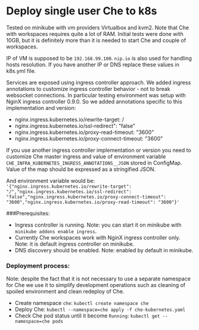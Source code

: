 # Deploy single user Che to k8s
Tested on minikube with vm providers Virtualbox and kvm2. Note that Che with workspaces requires quite a lot
of RAM. Initial tests were done with 10GB, but it is definitely more than it is needed to start Che 
and couple of workspaces.

IP of VM is supposed to be `192.168.99.100`. `nip.io` is also used for handling hosts resolution.
If you have another IP or DNS replace these values in k8s.yml file.

Services are exposed using ingress controller approach.
We added ingress annotations to customize ingress controller behavior -
not to break websocket connections.
In particular testing environment was setup with NginX ingress controller 0.9.0.
So we added annotations specific to this implementation and version:
- nginx.ingress.kubernetes.io/rewrite-target: /
- nginx.ingress.kubernetes.io/ssl-redirect": "false"
- nginx.ingress.kubernetes.io/proxy-read-timeout: "3600"
- nginx.ingress.kubernetes.io/proxy-connect-timeout: "3600"

If you use another ingress controller implementation or version you need to customize
Che master ingress and value of environment variable `CHE_INFRA_KUBERNETES_INGRESS_ANNOTATIONS__JSON` stored in ConfigMap.
Value of the map should be expressed as a stringified JSON.

And environment variable would be: `'{"nginx.ingress.kubernetes.io/rewrite-target": "/","nginx.ingress.kubernetes.io/ssl-redirect": "false","nginx.ingress.kubernetes.io/proxy-connect-timeout": "3600","nginx.ingress.kubernetes.io/proxy-read-timeout": "3600"}'`

###Prerequisites:
- Ingress controller is running. Note: you can start it on minikube with `minikube addons enable ingress`.
- Currently Che workspaces work with NginX ingress controller only. Note: it is default ingress controller on minikube.
- DNS discovery should be enabled. Note: enabled by default in minikube.
### Deployment process:
Note: despite the fact that it is not necessary to use a separate namespace for Che
we use it to simplify development operations such as cleaning of spoiled environment
and clean redeploy of Che.
- Create namespace `che`: `kubectl create namespace che`
- Deploy Che: `kubectl --namespace=che apply -f che-kubernetes.yaml`
- Check Che pod status until it become `Running`: `kubectl get --namespace=che pods`
